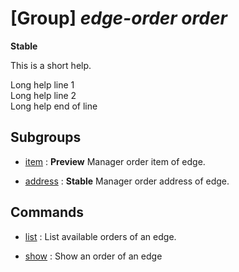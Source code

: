 # [Group] _edge-order order_
**Stable**

This is a short help.

Long help line 1\
Long help line 2\
Long help end of line

## Subgroups

- [item](/Commands/edge-order/order/item/readme.md)
: **Preview** Manager order item of edge.

- [address](/Commands/edge-order/order/address/readme.md)
: **Stable** Manager order address of edge.

## Commands

- [list](/Commands/edge-order/order/_list.md)
: List available orders of an edge.

- [show](/Commands/edge-order/order/_show.md)
: Show an order of an edge

